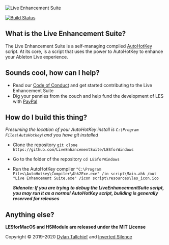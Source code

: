 ![Live Enhancement Suite](https://raw.githubusercontent.com/itsbartsimpson/LESforMacOS/master/Hammerspoon/Images.xcassets/AppIcon.appiconset/icon_256x256.png)

[![Build Status](https://img.shields.io/endpoint.svg?url=https%3A%2F%2Factions-badge.atrox.dev%2FLiveEnhancementSuite%2FLESforWindows%2Fbadge%3Fref%3Dmaster&style=flat)](https://actions-badge.atrox.dev/LiveEnhancementSuite/LESforWindows/goto?ref=master)

## What is the Live Enhancement Suite?

The Live Enhancement Suite is a self-managing compiled [AutoHotKey](https://www.autohotkey.com/) script. At its core, is a script that uses the power to AutoHotKey to enhance your Ableton Live experience. 

## Sounds cool, how can I help?

* Read our [Code of Conduct](https://github.com/LiveEnhancementSuite/LESforMacOS/blob/master/CODE_OF_CONDUCT.md) and get started contributing to the Live Enhancement Suite
* Dig your pennies from the couch and help fund the development of LES with [PayPal](https://paypal.me/enhancementsuite)

## How do I build this thing?

*Presuming the location of your AutoHotKey install is `C:\Program Files\AutoHotkey\`and you have git installed*

* Clone the repository `git clone https://github.com/LiveEnhancementSuite/LESforWindows`

* Go to the folder of the repository `cd LESforWindows`

* Run the AutoHotKey compiler `"C:\Program Files\AutoHotkey\Compiler\Ahk2Exe.exe" /in script\Main.ahk /out "Live Enhancement Suite.exe" /icon script\resources\les_icon.ico`

  ***Sidenote: If you are trying to debug the LiveEnhancementSuite script, you may run it as a normal AutoHotKey script, building is generally reserved for releases***

## Anything else?

**LESforMacOS and HSModule are released under the MIT License**

Copyright © 2019-2020 [Dylan Tallchief](https://twitter.com/dylantallchief) and [Inverted Silence](https://twitter.com/invertedsilence)

